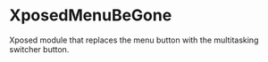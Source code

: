 XposedMenuBeGone
================

Xposed module that replaces the menu button with the multitasking switcher button.
